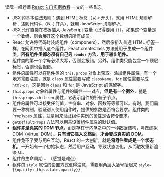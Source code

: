 读阮一峰老师 [React 入门实例教程](http://www.ruanyifeng.com/blog/2015/03/react.html) 一文的一些备忘。

- JSX 的基本语法规则：遇到 HTML 标签（以 `<` 开头），就用 HTML 规则解析；遇到代码块（以 `{` 开头），就用 JavaScript 规则解析。
- JSX 允许直接在模板插入 JavaScript 变量（记得要用 `{}`）。如果这个变量是一个数组，则会展开这个数组的所有成员。
- React 允许将代码封装成组件（component），然后像插入普通 HTML 标签一样，在网页中插入这个组件。React.createClass 方法就用于生成一个组件类。**所有组件类都必须有自己的 `render` 方法，用于输出组件。**
- 组件类的第一个字母必须大写，否则会报错。另外，组件类只能包含一个顶层标签，否则也会报错。
- 组件的属性可以在组件类的 `this.props` 对象上获取。添加组件属性，有一个地方需要注意，就是 `class` 属性需要写成 `className`，`for` 属性需要写成 `htmlFor`，这是因为 `class` 和 `for` 是 JavaScript 的保留字。
- `this.props` 对象的属性与组件的属性一一对应，**但是有一个例外**，就是 `this.props.children` 属性，它表示组件的所有子节点。
- 组件的属性可以接受任何值，字符串、对象、函数等等都可以。有时，我们需要一种机制，验证别人使用组件时，提供的参数是否符合要求。组件类的 `PropTypes` 属性，就是用来验证组件实例的属性是否符合要求。
- `getDefaultProps` 方法可以用来设置组件属性的默认值。
- **组件并是真实的 DOM 节点**，而是存在于内存之中的一种数据结构，叫做虚拟 DOM（virtual DOM）。**只有当它插入文档后，才会变成真实的 DOM。**
- 组件免不了要与用户互动，React 的一大创新，就是**将组件看成是一个状态机**，一开始有一个初始状态，然后用户互动，导致状态变化，从而触发重新渲染 UI。
- 组件的生命周期 ... （感觉是难点）
- 组件的 `style` 属性的设置方式值得注意，需要用两层大括号括起来 `style={{opacity: this.state.opacity}}`
